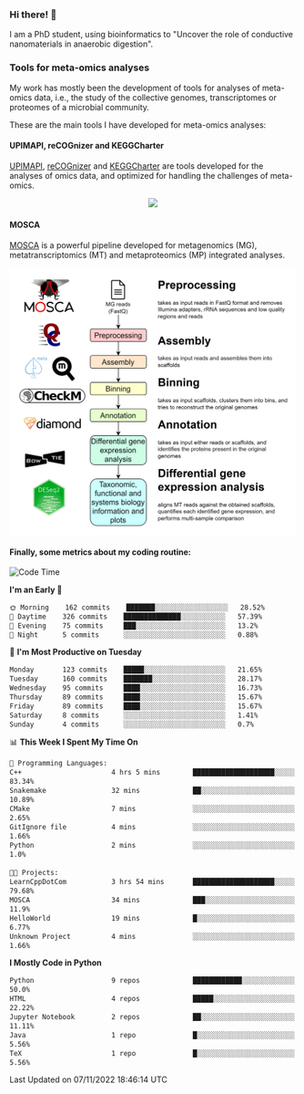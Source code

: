 ### Hi there! 👋

I am a PhD student, using bioinformatics to "Uncover the role of conductive nanomaterials in anaerobic digestion".

### Tools for meta-omics analyses

My work has mostly been the development of tools for analyses of meta-omics data, i.e., the study of the collective genomes, transcriptomes or proteomes of a microbial community.

These are the main tools I have developed for meta-omics analyses:

#### UPIMAPI, reCOGnizer and KEGGCharter

[UPIMAPI](https://github.com/iquasere/UPIMAPI), [reCOGnizer](https://github.com/iquasere/reCOGnizer) and [KEGGCharter](https://github.com/iquasere/KEGGCharter) are tools developed for the analyses of omics data, and optimized for handling the challenges of meta-omics.

<p align="center">
    <img src="assets/annotation_paper.png">
</p>

#### MOSCA

[MOSCA](https://github.com/iquasere/MOSCA) is a powerful pipeline developed for metagenomics (MG), metatranscriptomics (MT) and metaproteomics (MP) integrated analyses.

<p align="center">
    <img src="assets/mosca_workflow.png" align="center" width="700">
</p>


#### Finally, some metrics about my coding routine:

<!--START_SECTION:waka-->
![Code Time](http://img.shields.io/badge/Code%20Time-380%20hrs%2041%20mins-blue)

**I'm an Early 🐤** 

```text
🌞 Morning    162 commits    ███████░░░░░░░░░░░░░░░░░░   28.52% 
🌆 Daytime    326 commits    ██████████████░░░░░░░░░░░   57.39% 
🌃 Evening    75 commits     ███░░░░░░░░░░░░░░░░░░░░░░   13.2% 
🌙 Night      5 commits      ░░░░░░░░░░░░░░░░░░░░░░░░░   0.88%

```
📅 **I'm Most Productive on Tuesday** 

```text
Monday       123 commits    █████░░░░░░░░░░░░░░░░░░░░   21.65% 
Tuesday      160 commits    ███████░░░░░░░░░░░░░░░░░░   28.17% 
Wednesday    95 commits     ████░░░░░░░░░░░░░░░░░░░░░   16.73% 
Thursday     89 commits     ████░░░░░░░░░░░░░░░░░░░░░   15.67% 
Friday       89 commits     ████░░░░░░░░░░░░░░░░░░░░░   15.67% 
Saturday     8 commits      ░░░░░░░░░░░░░░░░░░░░░░░░░   1.41% 
Sunday       4 commits      ░░░░░░░░░░░░░░░░░░░░░░░░░   0.7%

```


📊 **This Week I Spent My Time On** 

```text
💬 Programming Languages: 
C++                      4 hrs 5 mins        ████████████████████░░░░░   83.34% 
Snakemake                32 mins             ██░░░░░░░░░░░░░░░░░░░░░░░   10.89% 
CMake                    7 mins              ░░░░░░░░░░░░░░░░░░░░░░░░░   2.65% 
GitIgnore file           4 mins              ░░░░░░░░░░░░░░░░░░░░░░░░░   1.66% 
Python                   2 mins              ░░░░░░░░░░░░░░░░░░░░░░░░░   1.0%

🐱‍💻 Projects: 
LearnCppDotCom           3 hrs 54 mins       ████████████████████░░░░░   79.68% 
MOSCA                    34 mins             ███░░░░░░░░░░░░░░░░░░░░░░   11.9% 
HelloWorld               19 mins             █░░░░░░░░░░░░░░░░░░░░░░░░   6.77% 
Unknown Project          4 mins              ░░░░░░░░░░░░░░░░░░░░░░░░░   1.66%

```

**I Mostly Code in Python** 

```text
Python                   9 repos             ████████████░░░░░░░░░░░░░   50.0% 
HTML                     4 repos             █████░░░░░░░░░░░░░░░░░░░░   22.22% 
Jupyter Notebook         2 repos             ██░░░░░░░░░░░░░░░░░░░░░░░   11.11% 
Java                     1 repo              █░░░░░░░░░░░░░░░░░░░░░░░░   5.56% 
TeX                      1 repo              █░░░░░░░░░░░░░░░░░░░░░░░░   5.56%

```



 Last Updated on 07/11/2022 18:46:14 UTC
<!--END_SECTION:waka-->
